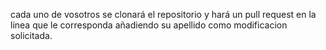 cada uno de vosotros se clonará el repositorio y hará un pull request en la linea que le corresponda añadiendo su apellido como modificacion solicitada.


